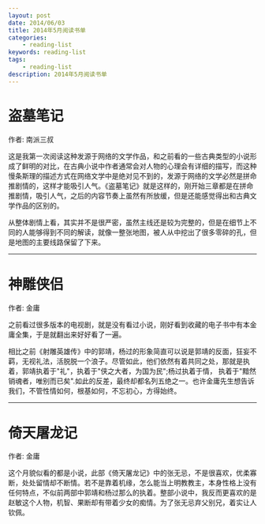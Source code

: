 ```yaml
---
layout: post
date: 2014/06/03
title: 2014年5月阅读书单
categories: 
    - reading-list
keywords: reading-list
tags: 
    - reading-list
description: 2014年5月阅读书单
---
```


# 盗墓笔记


作者: 南派三叔

这是我第一次阅读这种发源于网络的文学作品，和之前看的一些古典类型的小说形成了鲜明的对比，在古典小说中作者通常会对人物的心理会有详细的描写，而这种慢条斯理的描述方式在网络文学中是绝对见不到的，发源于网络的文学必然是拼命推剧情的，这样才能吸引人气。《盗墓笔记》就是这样的，刚开始三章都是在拼命推剧情，吸引人气，之后的内容节奏上虽然有所放缓，但是还能感觉得出和古典文学作品的区别的。

从整体剧情上看，其实并不是很严密，虽然主线还是较为完整的，但是在细节上不同的人能够得到不同的解读，就像一整张地图，被人从中挖出了很多零碎的孔，但是地图的主要线路保留了下来。

---------------------------

# 神雕侠侣


作者: 金庸

之前看过很多版本的电视剧，就是没有看过小说，刚好看到收藏的电子书中有本金庸全集，于是就翻出来好好看了一遍。

相比之前《射雕英雄传》中的郭靖，杨过的形象简直可以说是郭靖的反面，狂妄不羁，无视礼法，活脱脱一个浪子。尽管如此，他们依然有着共同之处，那就是执着，郭靖执着于"礼"，执着于"侠之大者，为国为民";杨过执着于情， 执着于"黯然销魂者，唯别而已矣".如此的反差，最终却都名列五绝之一。也许金庸先生想告诉我们，不管性情如何，根基如何，不忘初心，方得始终。

---------------------------

# 倚天屠龙记

作者: 金庸

这个月貌似看的都是小说，此部《倚天屠龙记》中的张无忌，不是很喜欢，优柔寡断，处处留情却不断情。若不是靠着机缘，怎么能当上明教教主，本身性格上没有任何特点，不似前两部中郭靖和杨过那么的执着。整部小说中，我反而更喜欢的是赵敏这个人物，机智、果断却有带着少女的痴情。为了张无忌弃父别兄，着实让人钦佩。


